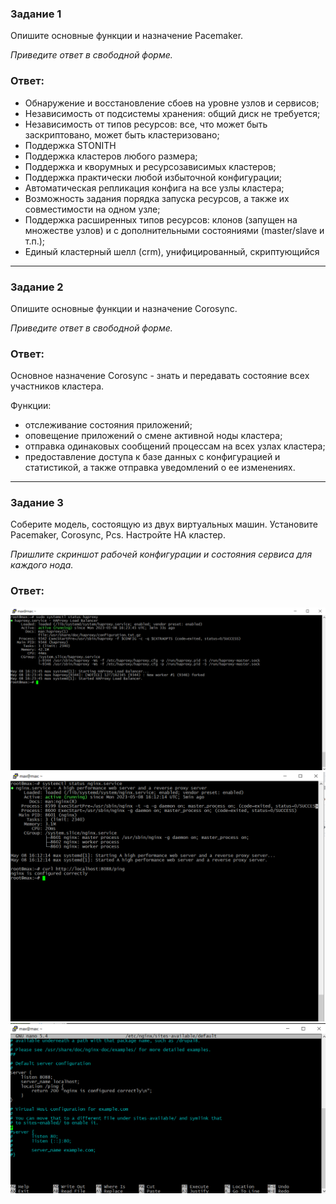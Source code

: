 ### Задание 1

Опишите основные функции и назначение Pacemaker.

*Приведите ответ в свободной форме.*

### Ответ:

* Обнаружение и восстановление сбоев на уровне узлов и сервисов;
* Независимость от подсистемы хранения: общий диск не требуется;
* Независимость от типов ресурсов: все, что может быть заскриптовано, может быть кластеризовано;
* Поддержка STONITH 
* Поддержка кластеров любого размера;
* Поддержка и кворумных и ресурсозависимых кластеров;
* Поддержка практически любой избыточной конфигурации;
* Автоматическая репликация конфига на все узлы кластера;
* Возможность задания порядка запуска ресурсов, а также их совместимости на одном узле;
* Поддержка расширенных типов ресурсов: клонов (запущен на множестве узлов) и с дополнительными состояниями
(master/slave и т.п.);
* Единый кластерный шелл (crm), унифицированный, скриптующийся  

---

### Задание 2

Опишите основные функции и назначение Corosync.

*Приведите ответ в свободной форме.*  

### Ответ: 

Основное назначение Corosync - знать и передавать состояние всех участников кластера.

Функции:
* отслеживание состояния приложений;
* оповещение приложений о смене активной ноды кластера;
* отправка одинаковых сообщений процессам на всех узлах кластера;
* предоставление доступа к базе данных с конфигурацией и статистикой, а также отправка уведомлений о ее изменениях.

---

### Задание 3  

Соберите модель, состоящую из двух виртуальных машин. Установите Pacemaker, Corosync, Pcs. Настройте HA кластер.

*Пришлите скриншот рабочей конфигурации и состояния сервиса для каждого нода.*

### Ответ:  

![Pic1](1.PNG)  
![Pic2](2.PNG)  
![Pic3](3.PNG)